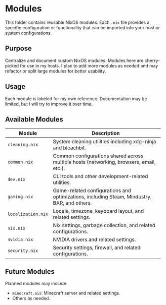# Modules

This folder contains reusable NixOS modules. Each `.nix` file provides a specific configuration or functionality that can be imported into your host or system configurations.

## Purpose

Centralize and document custom NixOS modules. Modules here are cherry-picked for use in my hosts. I plan to add more modules as needed and may refactor or split large modules for better usability.

## Usage

Each module is labeled for my own reference. Documentation may be limited, but I will try to improve it over time.

## Available Modules

| Module             | Description                                                                                   |
|--------------------|-----------------------------------------------------------------------------------------------|
| `cleaning.nix`     | System cleaning utilities including xdg-ninja and bleachbit.                                  |
| `common.nix`       | Common configurations shared across multiple hosts (networking, browsers, email, etc.).       |
| `dev.nix`          | CLI tools and other development-related utilities.                                            |
| `gaming.nix`       | Game-related configurations and optimizations, including Steam, Mindustry, BAR, and others.   |
| `localization.nix` | Locale, timezone, keyboard layout, and related settings.                                      |
| `nix.nix`          | Nix settings, garbage collection, and related configurations.                                 |
| `nvidia.nix`       | NVIDIA drivers and related settings.                                                          |
| `security.nix`     | Security settings, firewall, and related configurations.                                      |

## Future Modules

Planned modules may include:

- `minecraft.nix`: Minecraft server and related settings.
- Others as needed.
